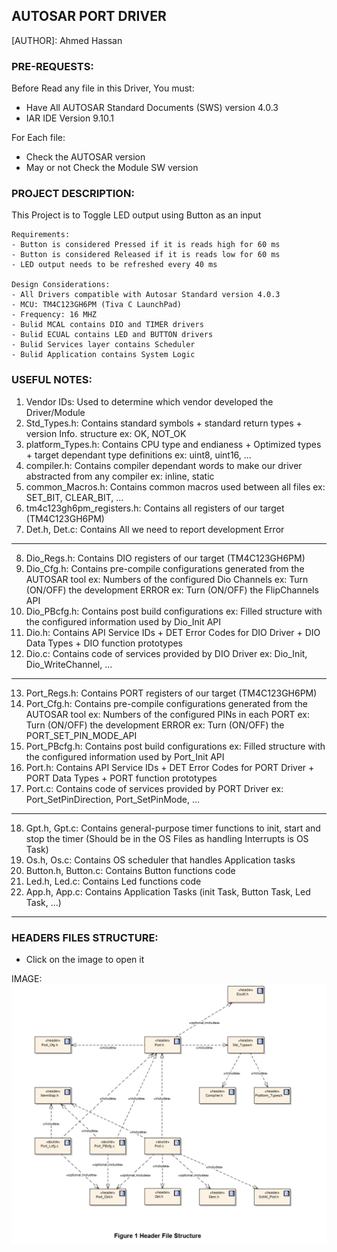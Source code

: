 ## AUTOSAR PORT DRIVER                                     
 
  [AUTHOR]: Ahmed Hassan

### PRE-REQUESTS:                                         

Before Read any file in this Driver, You must:
- Have All AUTOSAR Standard Documents (SWS) version 4.0.3
- IAR IDE Version 9.10.1

For Each file:
- Check the AUTOSAR version
- May or not Check the Module SW version 


 ### PROJECT DESCRIPTION:                                     

 
This Project is to Toggle LED output using Button as an input
                  
    Requirements:
    - Button is considered Pressed if it is reads high for 60 ms
    - Button is considered Released if it is reads low for 60 ms
    - LED output needs to be refreshed every 40 ms
				 
    Design Considerations:
    - All Drivers compatible with Autosar Standard version 4.0.3
    - MCU: TM4C123GH6PM (Tiva C LaunchPad)
    - Frequency: 16 MHZ
    - Bulid MCAL contains DIO and TIMER drivers
    - Bulid ECUAL contains LED and BUTTON drivers
    - Bulid Services layer contains Scheduler
    - Bulid Application contains System Logic


 ### USEFUL NOTES:                                       

1. Vendor IDs: Used to determine which vendor developed the Driver/Module
2. Std_Types.h: Contains standard symbols + standard return types + version Info. structure
		ex: OK, NOT_OK			
3. platform_Types.h: Contains CPU type and endianess + Optimized types + target dependant 
		     type definitions  ex: uint8, uint16, ...							 
4. compiler.h: Contains compiler dependant words to make our driver abstracted from any compiler
	       ex: inline, static			   
5. common_Macros.h: Contains common macros used between all files ex: SET_BIT, CLEAR_BIT, ...
6. tm4c123gh6pm_registers.h: Contains all registers of our target (TM4C123GH6PM)
7. Det.h, Det.c: Contains All we need to report development Error 

---------------------------------------------------------------------------------------------

8. Dio_Regs.h: Contains DIO registers of our target (TM4C123GH6PM)
9. Dio_Cfg.h: Contains pre-compile configurations generated from the AUTOSAR tool
	      ex: Numbers of the configured Dio Channels
	      ex: Turn (ON/OFF) the development ERROR
              ex: Turn (ON/OFF) the FlipChannels API 			  
10. Dio_PBcfg.h: Contains post build configurations 
	         ex: Filled structure with the configured information used by Dio_Init API				
11. Dio.h: Contains API Service IDs + DET Error Codes for DIO Driver + DIO Data Types +
	   DIO function prototypes		   
12. Dio.c: Contains code of services provided by DIO Driver
	   ex: Dio_Init, Dio_WriteChannel, ...

---------------------------------------------------------------------------------------------

13. Port_Regs.h: Contains PORT registers of our target (TM4C123GH6PM)	
14. Port_Cfg.h: Contains pre-compile configurations generated from the AUTOSAR tool
	        ex: Numbers of the configured PINs in each PORT
		ex: Turn (ON/OFF) the development ERROR
	        ex: Turn (ON/OFF) the PORT_SET_PIN_MODE_API 			  
15. Port_PBcfg.h: Contains post build configurations 
		  ex: Filled structure with the configured information used by Port_Init API		
16. Port.h: Contains API Service IDs + DET Error Codes for PORT Driver + PORT Data Types +
	    PORT function prototypes	   
17. Port.c: Contains code of services provided by PORT Driver
            ex: Port_SetPinDirection, Port_SetPinMode, ...
		   
---------------------------------------------------------------------------------------------	

18. Gpt.h, Gpt.c: Contains general-purpose timer functions to init, start and stop the timer
		  (Should be in the OS Files as handling Interrupts is OS Task)
19. Os.h, Os.c: Contains OS scheduler that handles Application tasks
20. Button.h, Button.c: Contains Button functions code
21. Led.h, Led.c: Contains Led functions code
22. App.h, App.c: Contains Application Tasks (init Task, Button Task, Led Task, ...)

---------------------------------------------------------------------------------------------	

 ### HEADERS FILES STRUCTURE:                                 

- Click on the image to open it

IMAGE: 
![alt text][logo]

[logo]: https://github.com/AhmedHassan95/AUTOSAR/blob/main/PORT%20Driver/Header%20Files.png "Headers Files Structure"
		
